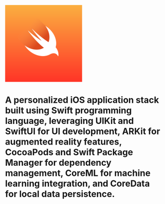 <img src="Documentation/icon.png" width="250" height="250" />

# A personalized iOS application stack built using Swift programming language, leveraging UIKit and SwiftUI for UI development, ARKit for augmented reality features, CocoaPods and Swift Package Manager for dependency management, CoreML for machine learning integration, and CoreData for local data persistence.

